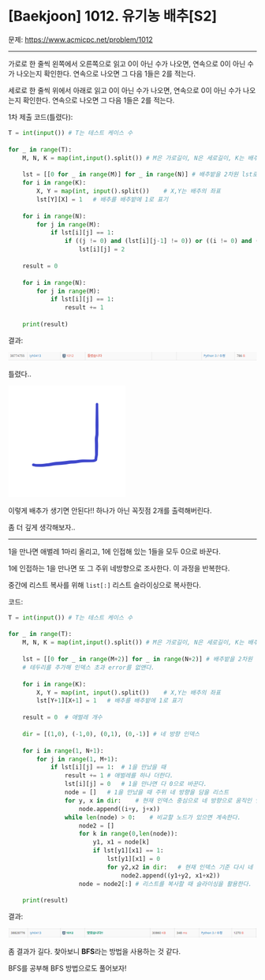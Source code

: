 # [Baekjoon] 1012. 유기농 배추[S2]

문제: https://www.acmicpc.net/problem/1012

---

가로로 한 줄씩 왼쪽에서 오른쪽으로 읽고 0이 아닌 수가 나오면, 연속으로 0이 아닌 수가 나오는지 확인한다. 연속으로 나오면 그 다음 1들은 2를 적는다.

세로로 한 줄씩 위에서 아래로 읽고 0이 아닌 수가 나오면, 연속으로 0이 아닌 수가 나오는지 확인한다. 연속으로 나오면 그 다음 1들은 2를 적는다.

1차 제출 코드(틀렸다):

```python
T = int(input()) # T는 테스트 케이스 수

for _ in range(T):
    M, N, K = map(int,input().split()) # M은 가로길이, N은 세로길이, K는 배추 위치의 개수

    lst = [[0 for _ in range(M)] for _ in range(N)] # 배추밭을 2차원 lst로 초기화
    for i in range(K):
        X, Y = map(int, input().split())    # X,Y는 배추의 좌표
        lst[Y][X] = 1   # 배추를 배추밭에 1로 표기
    
    for i in range(N):
        for j in range(M):
            if lst[i][j] == 1:
                if ((j != 0) and (lst[i][j-1] != 0)) or ((i != 0) and (lst[i-1][j] != 0)):
                    lst[i][j] = 2
    
    result = 0

    for i in range(N):
        for j in range(M):
            if lst[i][j] == 1:
                result += 1
    
    print(result)
```

결과:

![image-20220209212429193](S2_1012.assets/image-20220209212429193.png)

틀렸다..



![image-20220209000122731](S2_1012.assets/image-20220209000122731.png)

이렇게 배추가 생기면 안된다!! 하나가 아닌 꼭짓점 2개를 출력해버린다.

좀 더 깊게 생각해보자..

---

1을 만나면 애벌레 1마리 올리고, 1에 인접해 있는 1들을 모두 0으로 바꾼다.

1에 인접하는 1을 만나면 또 그 주위 네방향으로 조사한다. 이 과정을 반복한다.

중간에 리스트 복사를 위해 `list[:]` 리스트 슬라이싱으로 복사한다.

코드:

```python
T = int(input()) # T는 테스트 케이스 수

for _ in range(T):
    M, N, K = map(int,input().split()) # M은 가로길이, N은 세로길이, K는 배추 위치의 개수

    lst = [[0 for _ in range(M+2)] for _ in range(N+2)] # 배추밭을 2차원 lst로 초기화
    # 테두리를 추가해 인덱스 초과 error를 없앤다.

    for i in range(K):
        X, Y = map(int, input().split())    # X,Y는 배추의 좌표
        lst[Y+1][X+1] = 1   # 배추를 배추밭에 1로 표기

    result = 0  # 애벌레 개수
    
    dir = [(1,0), (-1,0), (0,1), (0,-1)] # 네 방향 인덱스

    for i in range(1, N+1):
        for j in range(1, M+1):
            if lst[i][j] == 1:  # 1을 만났을 때
                result += 1 # 애벌레를 하나 더한다.
                lst[i][j] = 0   # 1을 만나면 다 0으로 바꾼다.
                node = []   # 1을 만났을 때 주위 네 방향을 담을 리스트
                for y, x in dir:    # 현재 인덱스 중심으로 네 방향으로 움직인 인덱스를 node에 담는다.
                    node.append((i+y, j+x))
                while len(node) > 0:    # 비교할 노드가 있으면 계속한다.
                    node2 = []
                    for k in range(0,len(node)):                   
                        y1, x1 = node[k]
                        if lst[y1][x1] == 1:
                            lst[y1][x1] = 0
                            for y2,x2 in dir:   # 현재 인덱스 기준 다시 네 뱡향으로 조사한다.
                                node2.append((y1+y2, x1+x2))
                    node = node2[:] # 리스트를 복사할 때 슬라이싱을 활용한다.

    print(result)
```

결과:

![image-20220209224126786](S2_1012.assets/image-20220209224126786.png)

좀 결과가 길다. 찾아보니 **BFS**라는 방법을 사용하는 것 같다.

BFS를 공부해 BFS 방법으로도 풀어보자!
